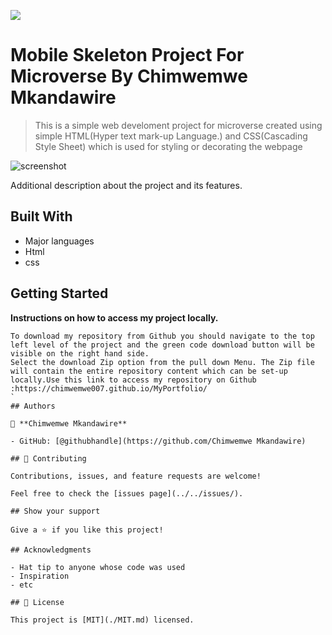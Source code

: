![](https://img.shields.io/badge/Microverse-blueviolet)

# Mobile Skeleton Project For Microverse By Chimwemwe Mkandawire

> This is a simple web develoment project for microverse created using simple HTML(Hyper text mark-up Language.) and CSS(Cascading Style Sheet) which is used for styling or decorating the webpage 

![screenshot](./image.png)

Additional description about the project and its features.
## Built With

- Major languages
- Html
- css
## Getting Started

**Instructions on how to access my project locally.**
```
To download my repository from Github you should navigate to the top left level of the project and the green code download button will be visible on the right hand side.
Select the download Zip option from the pull down Menu. The Zip file will contain the entire repository content which can be set-up locally.Use this link to access my repository on Github :https://chimwemwe007.github.io/MyPortfolio/
`
## Authors

👤 **Chimwemwe Mkandawire**

- GitHub: [@githubhandle](https://github.com/Chimwemwe Mkandawire)

## 🤝 Contributing

Contributions, issues, and feature requests are welcome!

Feel free to check the [issues page](../../issues/).

## Show your support

Give a ⭐️ if you like this project!

## Acknowledgments

- Hat tip to anyone whose code was used
- Inspiration
- etc

## 📝 License

This project is [MIT](./MIT.md) licensed.
